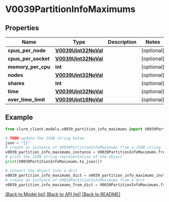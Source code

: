 # V0039PartitionInfoMaximums


## Properties

Name | Type | Description | Notes
------------ | ------------- | ------------- | -------------
**cpus_per_node** | [**V0039Uint32NoVal**](V0039Uint32NoVal.md) |  | [optional] 
**cpus_per_socket** | [**V0039Uint32NoVal**](V0039Uint32NoVal.md) |  | [optional] 
**memory_per_cpu** | **int** |  | [optional] 
**nodes** | [**V0039Uint32NoVal**](V0039Uint32NoVal.md) |  | [optional] 
**shares** | **int** |  | [optional] 
**time** | [**V0039Uint32NoVal**](V0039Uint32NoVal.md) |  | [optional] 
**over_time_limit** | [**V0039Uint16NoVal**](V0039Uint16NoVal.md) |  | [optional] 

## Example

```python
from slurm_client.models.v0039_partition_info_maximums import V0039PartitionInfoMaximums

# TODO update the JSON string below
json = "{}"
# create an instance of V0039PartitionInfoMaximums from a JSON string
v0039_partition_info_maximums_instance = V0039PartitionInfoMaximums.from_json(json)
# print the JSON string representation of the object
print(V0039PartitionInfoMaximums.to_json())

# convert the object into a dict
v0039_partition_info_maximums_dict = v0039_partition_info_maximums_instance.to_dict()
# create an instance of V0039PartitionInfoMaximums from a dict
v0039_partition_info_maximums_from_dict = V0039PartitionInfoMaximums.from_dict(v0039_partition_info_maximums_dict)
```
[[Back to Model list]](../README.md#documentation-for-models) [[Back to API list]](../README.md#documentation-for-api-endpoints) [[Back to README]](../README.md)


